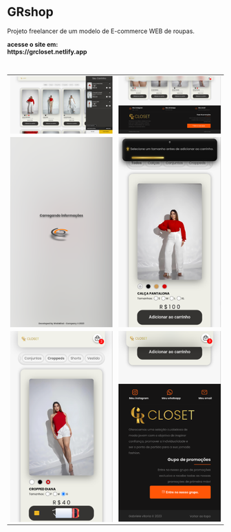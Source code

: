 # GRshop
Projeto freelancer de um modelo de E-commerce WEB de roupas. <br>
<p>
  <b>
    acesse o site em: <br>
    https://grcloset.netlify.app
  </b>
</p>
<br>
<table>
  <tr>
    <td><img src="./GRshop/imgProjects/desk1.png"></td>
    <td><img src="./GRshop/imgProjects/desk2.png"></td>
  </tr>
  <tr>
    <td><img src="./GRshop/imgProjects/mob1.png"></td>
    <td><img src="./GRshop/imgProjects/mob2.png"></td>
  <tr>
    <td><img src="./GRshop/imgProjects/mob3.png"></td>
    <td><img src="./GRshop/imgProjects/mob4.png"></td>
  </tr>
</table>
